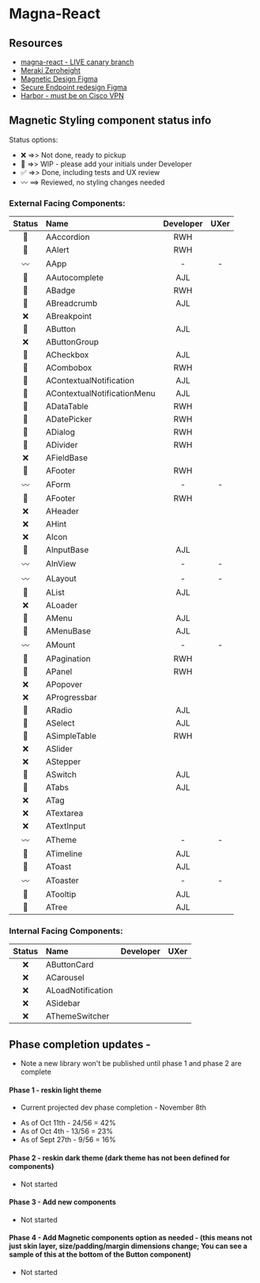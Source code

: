 # Magna-React

## Resources
- [magna-react - LIVE canary branch](https://magna-react.vercel.app/)
- [Meraki Zeroheight](https://zeroheight.com/0a43ab5cd)
- [Magnetic Design Figma](https://www.figma.com/file/oVZWatImEIbl1c8sjdGxi0/%F0%9F%A7%B2--Magnetic-Design-Library)
- [Secure Endpoint redesign Figma](https://www.figma.com/file/lTNjbXom8zSLJljSVQ3083/Secure-Endpoint---Design-System-Audit-(EH)?node-id=0%3A1)
- [Harbor - must be on Cisco VPN](http://harbor.cisco.com/)

## Magnetic Styling component status info
Status options:
 - :x: =>> Not done, ready to pickup
 - :construction: =>> WIP - please add your initials under Developer
 - :white_check_mark: =>> Done, including tests and UX review
 - :wavy_dash: ==> Reviewed, no styling changes needed

### External Facing Components:

|     Status     | Name                          | Developer | UXer |
|:--------------:|:------------------------------|:---------:|:----:|
| :construction: | AAccordion                    |    RWH    |      |
| :construction: | AAlert                        |    RWH    |      |
|  :wavy_dash:   | AApp                          |     -     |  -   |
| :construction: | AAutocomplete                 |    AJL    |      |
| :construction: | ABadge                        |    RWH    |      |
| :construction: | ABreadcrumb                   |    AJL    |      |
|      :x:       | ABreakpoint                   |           |      |
| :construction: | AButton                       |    AJL    |      |
|      :x:       | AButtonGroup                  |           |      |
| :construction: | ACheckbox                     |    AJL    |      |
| :construction: | ACombobox                     |    RWH    |      |
| :construction: | AContextualNotification       |    AJL    |      |
| :construction: | AContextualNotificationMenu   |    AJL    |      |
| :construction: | ADataTable                    |    RWH    |      |
| :construction: | ADatePicker                   |    RWH    |      |
| :construction: | ADialog                       |    RWH    |      |
| :construction: | ADivider                      |    RWH    |      |
|      :x:       | AFieldBase                    |           |      |
| :construction: | AFooter                       |    RWH    |      |
|  :wavy_dash:   | AForm                         |     -     |  -   |
| :construction: | AFooter                       |    RWH    |      |
|      :x:       | AHeader                       |           |      |
|      :x:       | AHint                         |           |      |
|      :x:       | AIcon                         |           |      |
| :construction: | AInputBase                    |    AJL    |      |
|  :wavy_dash:   | AInView                       |     -     |  -   |
|  :wavy_dash:   | ALayout                       |     -     |  -   |
| :construction: | AList                         |    AJL    |      |
|      :x:       | ALoader                       |           |      |
| :construction: | AMenu                         |    AJL    |      |
| :construction: | AMenuBase                     |    AJL    |      |
|  :wavy_dash:   | AMount                        |     -     |  -   |
| :construction: | APagination                   |    RWH    |      |
| :construction: | APanel                        |    RWH    |      |
|      :x:       | APopover                      |           |      |
|      :x:       | AProgressbar                  |           |      |
| :construction: | ARadio                        |    AJL    |      |
| :construction: | ASelect                       |    AJL    |      |
| :construction: | ASimpleTable                  |    RWH    |      |
|      :x:       | ASlider                       |           |      |
|      :x:       | AStepper                      |           |      |
| :construction: | ASwitch                       |    AJL    |      |
| :construction: | ATabs                         |    AJL    |      |
|      :x:       | ATag                          |           |      |
|      :x:       | ATextarea                     |           |      |
|      :x:       | ATextInput                    |           |      |
|  :wavy_dash:   | ATheme                        |     -     |  -   |
| :construction: | ATimeline                     |    AJL    |      |
| :construction: | AToast                        |    AJL    |      |
|  :wavy_dash:   | AToaster                      |     -     |  -   |
| :construction: | ATooltip                      |    AJL    |      |
| :construction: | ATree                         |    AJL    |      |

### Internal Facing Components:

|     Status     | Name               | Developer | UXer |
|:--------------:|:-------------------|:---------:|:----:|
|      :x:       | AButtonCard        |           |      |
|      :x:       | ACarousel          |           |      |
|      :x:       | ALoadNotification  |           |      |
|      :x:       | ASidebar           |           |      |
|      :x:       | AThemeSwitcher     |           |      |

## Phase completion updates -
 * Note a new library won't be published until phase 1 and phase 2 are complete

#### Phase 1 - reskin light theme
 * Current projected dev phase completion - November 8th
 - As of Oct 11th  - 24/56 = 42%
 - As of Oct 4th   - 13/56 = 23%
 - As of Sept 27th - 9/56  = 16%

#### Phase 2 - reskin dark theme (dark theme has not been defined for components)
 - Not started

#### Phase 3 - Add new components
 - Not started

#### Phase 4 - Add Magnetic components option as needed - (this means not just skin layer, size/padding/margin dimensions change; You can see a sample of this at the bottom of the Button component)
 - Not started
